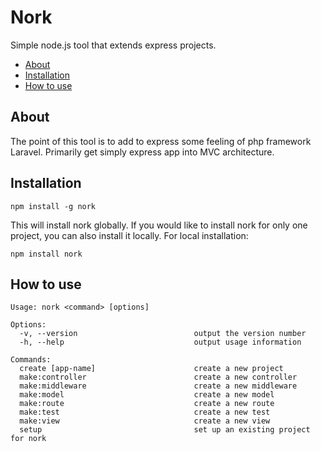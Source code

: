 # Nork
Simple node.js tool that extends express projects.

 - [About](#about)
 - [Installation](#installation)
 - [How to use](#how-to-use)

## About
The point of this tool is to add to express some feeling of php framework Laravel. Primarily get simply express app into MVC architecture.

## Installation
```
npm install -g nork
```
This will install nork globally. If you would like to install nork for only one project, you can also install it locally. For local installation:
 ```
 npm install nork
```
## How to use
```
Usage: nork <command> [options]

Options:
  -v, --version                          output the version number
  -h, --help                             output usage information

Commands:
  create [app-name]                      create a new project
  make:controller                        create a new controller
  make:middleware                        create a new middleware
  make:model                             create a new model
  make:route                             create a new route
  make:test                              create a new test
  make:view                              create a new view
  setup                                  set up an existing project for nork
```
